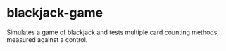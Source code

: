 # blackjack-game
Simulates a game of blackjack and tests multiple card counting methods, measured against a control. 
